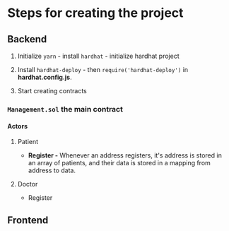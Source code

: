# Steps for creating the project

## Backend

1. Initialize `yarn` - install `hardhat` - initialize hardhat project

2. Install `hardhat-deploy` - then `require('hardhat-deploy')` in **hardhat.config.js**.

3. Start creating contracts

### `Management.sol` the main contract

#### Actors

1. Patient

   - **Register -** Whenever an address registers, it's address is stored in an array of patients, and their data is stored in a mapping from address to data.

2. Doctor
   - Register

## Frontend
